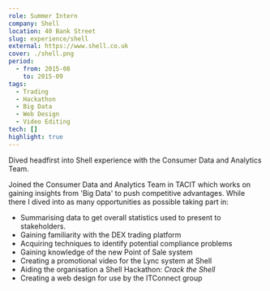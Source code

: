 ```yaml
---
role: Summer Intern
company: Shell
location: 40 Bank Street
slug: experience/shell
external: https://www.shell.co.uk
cover: ./shell.png
period:
  - from: 2015-08
    to: 2015-09
tags:
  - Trading
  - Hackathon
  - Big Data
  - Web Design
  - Video Editing
tech: []
highlight: true
---
```


Dived headfirst into Shell experience with the Consumer Data and Analytics Team.

<!-- end -->

Joined the Consumer Data and Analytics Team in TACIT which works on gaining insights from 'Big Data' to push competitive advantages. While there I dived into as many opportunities as possible taking part in:

- Summarising data to get overall statistics used to present to stakeholders.
- Gaining familiarity with the DEX trading platform
- Acquiring techniques to identify potential compliance problems
- Gaining knowledge of the new Point of Sale system
- Creating a promotional video for the Lync system at Shell
- Aiding the organisation a Shell Hackathon: _Crack the Shell_
- Creating a web design for use by the ITConnect group
